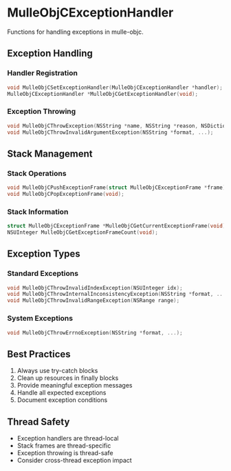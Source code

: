 # MulleObjCExceptionHandler

Functions for handling exceptions in mulle-objc.

## Exception Handling

### Handler Registration
```c
void MulleObjCSetExceptionHandler(MulleObjCExceptionHandler *handler);
MulleObjCExceptionHandler *MulleObjCGetExceptionHandler(void);
```

### Exception Throwing
```c
void MulleObjCThrowException(NSString *name, NSString *reason, NSDictionary *userInfo);
void MulleObjCThrowInvalidArgumentException(NSString *format, ...);
```

## Stack Management

### Stack Operations
```c
void MulleObjCPushExceptionFrame(struct MulleObjCExceptionFrame *frame);
void MulleObjCPopExceptionFrame(void);
```

### Stack Information
```c
struct MulleObjCExceptionFrame *MulleObjCGetCurrentExceptionFrame(void);
NSUInteger MulleObjCGetExceptionFrameCount(void);
```

## Exception Types

### Standard Exceptions
```c
void MulleObjCThrowInvalidIndexException(NSUInteger idx);
void MulleObjCThrowInternalInconsistencyException(NSString *format, ...);
void MulleObjCThrowInvalidRangeException(NSRange range);
```

### System Exceptions
```c
void MulleObjCThrowErrnoException(NSString *format, ...);
```

## Best Practices

1. Always use try-catch blocks
2. Clean up resources in finally blocks
3. Provide meaningful exception messages
4. Handle all expected exceptions
5. Document exception conditions

## Thread Safety

- Exception handlers are thread-local
- Stack frames are thread-specific
- Exception throwing is thread-safe
- Consider cross-thread exception impact
